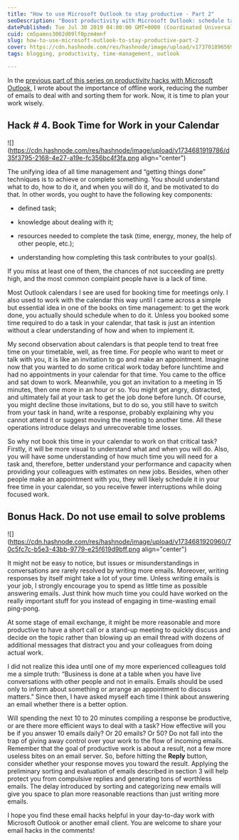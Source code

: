 ```yaml
---
title: "How to use Microsoft Outlook to stay productive - Part 2"
seoDescription: "Boost productivity with Microsoft Outlook: schedule tasks in your calendar and minimize email reliance for efficient time management"
datePublished: Tue Jul 30 2019 04:00:00 GMT+0000 (Coordinated Universal Time)
cuid: cm5pamns3002d09lf0pzm4mnf
slug: how-to-use-microsoft-outlook-to-stay-productive-part-2
cover: https://cdn.hashnode.com/res/hashnode/image/upload/v1737018965698/68b1133f-7296-4f46-976a-a90744e282b7.png
tags: blogging, productivity, time-management, outlook

---
```


In the [previous part of this series on productivity hacks with Microsoft Outlook](https://andrewmatveychuk.com/how-to-use-microsoft-outlook-to-stay-productive-part-1), I wrote about the importance of offline work, reducing the number of emails to deal with and sorting them for work. Now, it is time to plan your work wisely.

## Hack # 4. Book Time for Work in your Calendar

![](https://cdn.hashnode.com/res/hashnode/image/upload/v1734681919786/d35f3795-2168-4e27-a19e-fc356bc4f3fa.png align="center")

The unifying idea of all time management and “getting things done” techniques is to achieve or complete something. You should understand what to do, how to do it, and when you will do it, and be motivated to do that. In other words, you ought to have the following key components:

* defined task;
    
* knowledge about dealing with it;
    
* resources needed to complete the task (time, energy, money, the help of other people, etc.);
    
* understanding how completing this task contributes to your goal(s).
    

If you miss at least one of them, the chances of not succeeding are pretty high, and the most common complaint people have is a lack of time.

Most Outlook calendars I see are used for booking time for meetings only. I also used to work with the calendar this way until I came across a simple but essential idea in one of the books on time management: to get the work done, you actually should schedule when to do it. Unless you booked some time required to do a task in your calendar, that task is just an intention without a clear understanding of how and when to implement it.

My second observation about calendars is that people tend to treat free time on your timetable, well, as free time. For people who want to meet or talk with you, it is like an invitation to go and make an appointment. Imagine now that you wanted to do some critical work today before lunchtime and had no appointments in your calendar for that time. You came to the office and sat down to work. Meanwhile, you got an invitation to a meeting in 15 minutes, then one more in an hour or so. You might get angry, distracted, and ultimately fail at your task to get the job done before lunch. Of course, you might decline those invitations, but to do so, you still have to switch from your task in hand, write a response, probably explaining why you cannot attend it or suggest moving the meeting to another time. All these operations introduce delays and unrecoverable time losses.

So why not book this time in your calendar to work on that critical task? Firstly, it will be more visual to understand what and when you will do. Also, you will have some understanding of how much time you will need for a task and, therefore, better understand your performance and capacity when providing your colleagues with estimates on new jobs. Besides, when other people make an appointment with you, they will likely schedule it in your free time in your calendar, so you receive fewer interruptions while doing focused work.

## Bonus Hack. Do not use email to solve problems

![](https://cdn.hashnode.com/res/hashnode/image/upload/v1734681920960/70c5fc7c-b5e3-43bb-9779-e25f619d9bff.png align="center")

It might not be easy to notice, but issues or misunderstandings in conversations are rarely resolved by writing more emails. Moreover, writing responses by itself might take a lot of your time. Unless writing emails is your job, I strongly encourage you to spend as little time as possible answering emails. Just think how much time you could have worked on the really important stuff for you instead of engaging in time-wasting email ping-pong.

At some stage of email exchange, it might be more reasonable and more productive to have a short call or a stand-up meeting to quickly discuss and decide on the topic rather than blowing up an email thread with dozens of additional messages that distract you and your colleagues from doing actual work.

I did not realize this idea until one of my more experienced colleagues told me a simple truth: “Business is done at a table when you have live conversations with other people and not in emails. Emails should be used only to inform about something or arrange an appointment to discuss matters.” Since then, I have asked myself each time I think about answering an email whether there is a better option.

Will spending the next 10 to 20 minutes compiling a response be productive, or are there more efficient ways to deal with a task? How effective will you be if you answer 10 emails daily? Or 20 emails? Or 50? Do not fall into the trap of giving away control over your work to the flow of incoming emails. Remember that the goal of productive work is about a result, not a few more useless bites on an email server. So, before hitting the **Reply** button, consider whether your response moves you toward the result. Applying the preliminary sorting and evaluation of emails described in section 3 will help protect you from compulsive replies and generating tons of worthless emails. The delay introduced by sorting and categorizing new emails will give you space to plan more reasonable reactions than just writing more emails.

I hope you find these email hacks helpful in your day-to-day work with Microsoft Outlook or another email client. You are welcome to share your email hacks in the comments!